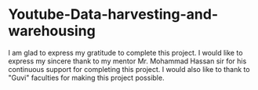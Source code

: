 # Youtube-Data-harvesting-and-warehousing
I am glad to express my gratitude to complete this project. I would like to express my sincere thank to my mentor Mr. Mohammad Hassan sir for his continuous support for completing this project. I would also like to thank to "Guvi" faculties for making this project possible.
